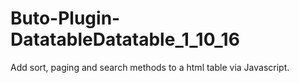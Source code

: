 # Buto-Plugin-DatatableDatatable_1_10_16
Add sort, paging and search methods to a html table via Javascript.
